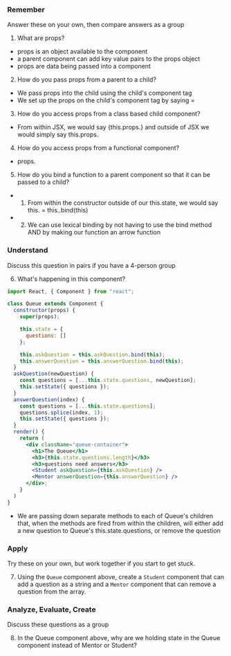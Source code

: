 ### Remember

Answer these on your own, then compare answers as a group

1.  What are props?
  - props is an object available to the component
  - a parent component can add key value pairs to the props object
  - props are data being passed into a component

2.  How do you pass props from a parent to a child?
  - We pass props into the child using the child's component tag
  - We set up the props on the child's component tag by saying <whatever property name>=<hardcoded data OR a reference to existing data using curly braces>

3.  How do you access props from a class based child component?
  - From within JSX, we would say {this.props.<prop name>} and outside of JSX we would simply say this.props.<prop name>

4.  How do you access props from a functional component?
  - props.<prop name>

5.  How do you bind a function to a parent component so that it can be passed to a child?
  - 1) From within the constructor outside of our this.state, we would say this.<function name> = this.<function name>.bind(this)
  - 2) We can use lexical binding by not having to use the bind method AND by making our function an arrow function

### Understand

Discuss this question in pairs if you have a 4-person group

6.  What's happening in this component?

```jsx
import React, { Component } from "react";

class Queue extends Component {
  constructor(props) {
    super(props);

    this.state = {
      questions: []
    };

    this.askQuestion = this.askQuestion.bind(this);
    this.answerQuestion = this.answerQuestion.bind(this);
  }
  askQuestion(newQuestion) {
    const questions = [...this.state.questions, newQuestion];
    this.setState({ questions });
  }
  answerQuestion(index) {
    const questions = [...this.state.questions];
    questions.splice(index, 1);
    this.setState({ questions });
  }
  render() {
    return (
      <div className="queue-container">
        <h1>The Queue</h1>
        <h3>{this.state.questions.length}</h3>
        <h3>questions need answers</h3>
        <Student askQuestion={this.askQuestion} />
        <Mentor answerQuestion={this.answerQuestion} />
      </div>;
    }
  )
}
```
  - We are passing down separate methods to each of Queue's children that, when the methods are fired from within the children, will either add a new question to Queue's this.state.questions, or remove the question

### Apply

Try these on your own, but work together if you start to get stuck.

7.  Using the `Queue` component above, create a `Student` component that can add a question as a string and a `Mentor` component that can remove a question from the array.

### Analyze, Evaluate, Create

Discuss these questions as a group

8.  In the Queue component above, why are we holding state in the Queue component instead of Mentor or Student?
